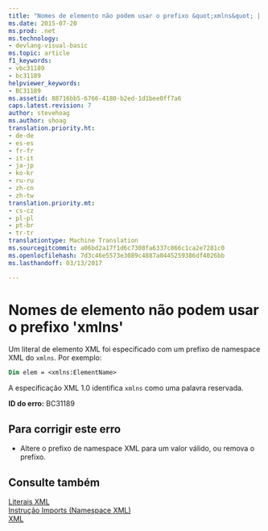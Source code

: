 ```yaml
---
title: "Nomes de elemento não podem usar o prefixo &quot;xmlns&quot; | Documentos do Microsoft"
ms.date: 2015-07-20
ms.prod: .net
ms.technology:
- devlang-visual-basic
ms.topic: article
f1_keywords:
- vbc31189
- bc31189
helpviewer_keywords:
- BC31189
ms.assetid: 88716bb5-6766-4180-b2ed-1d1bee0ff7a6
caps.latest.revision: 7
author: stevehoag
ms.author: shoag
translation.priority.ht:
- de-de
- es-es
- fr-fr
- it-it
- ja-jp
- ko-kr
- ru-ru
- zh-cn
- zh-tw
translation.priority.mt:
- cs-cz
- pl-pl
- pt-br
- tr-tr
translationtype: Machine Translation
ms.sourcegitcommit: a06bd2a17f1d6c7308fa6337c866c1ca2e7281c0
ms.openlocfilehash: 7d3c46e5573e3089c4887a0445259386df4026bb
ms.lasthandoff: 03/13/2017

---
```

# <a name="element-names-cannot-use-the-39xmlns39-prefix"></a>Nomes de elemento não podem usar o prefixo 'xmlns'
Um literal de elemento XML foi especificado com um prefixo de namespace XML do `xmlns`. Por exemplo:  
  
```vb  
Dim elem = <xmlns:ElementName>  
```  
  
 A especificação XML 1.0 identifica `xmlns` como uma palavra reservada.  
  
 **ID do erro:** BC31189  
  
## <a name="to-correct-this-error"></a>Para corrigir este erro  
  
-   Altere o prefixo de namespace XML para um valor válido, ou remova o prefixo.  
  
## <a name="see-also"></a>Consulte também  
 [Literais XML](../../visual-basic/language-reference/xml-literals/index.md)   
 [Instrução Imports (Namespace XML)](../../visual-basic/language-reference/statements/imports-statement-xml-namespace.md)   
 [XML](../../visual-basic/programming-guide/language-features/xml/index.md)
